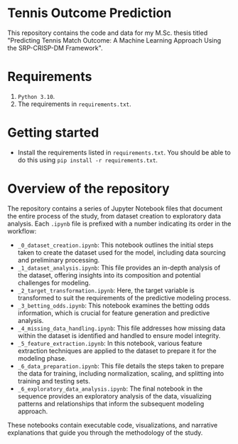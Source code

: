 # Tennis Outcome Prediction
This repository contains the code and data for my M.Sc. thesis titled "Predicting Tennis Match Outcome: A Machine Learning Approach Using the SRP-CRISP-DM Framework".

# Requirements

1. `Python 3.10`.
2. The requirements in `requirements.txt`.

# Getting started

- Install the requirements listed in `requirements.txt`. You should be able to do this using `pip install -r requirements.txt`.

# Overview of the repository

The repository contains a series of Jupyter Notebook files that document the entire process of the study, from dataset creation to exploratory data analysis. Each `.ipynb` file is prefixed with a number indicating its order in the workflow:

- `_0_dataset_creation.ipynb`: This notebook outlines the initial steps taken to create the dataset used for the model, including data sourcing and preliminary processing.
- `_1_dataset_analysis.ipynb`: This file provides an in-depth analysis of the dataset, offering insights into its composition and potential challenges for modeling.
- `_2_target_transformation.ipynb`: Here, the target variable is transformed to suit the requirements of the predictive modeling process.
- `_3_betting_odds.ipynb`: This notebook examines the betting odds information, which is crucial for feature generation and predictive analysis.
- `_4_missing_data_handling.ipynb`: This file addresses how missing data within the dataset is identified and handled to ensure model integrity.
- `_5_feature_extraction.ipynb`: In this notebook, various feature extraction techniques are applied to the dataset to prepare it for the modeling phase.
- `_6_data_preparation.ipynb`: This file details the steps taken to prepare the data for training, including normalization, scaling, and splitting into training and testing sets.
- `_6_exploratory_data_analysis.ipynb`: The final notebook in the sequence provides an exploratory analysis of the data, visualizing patterns and relationships that inform the subsequent modeling approach.

These notebooks contain executable code, visualizations, and narrative explanations that guide you through the methodology of the study.

